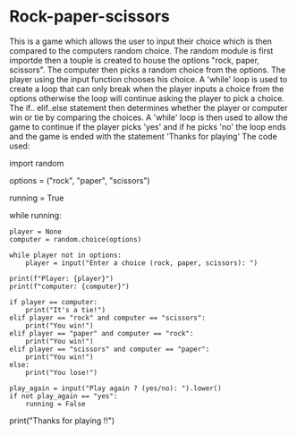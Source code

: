 # Rock-paper-scissors

This is a game which allows the user to input their choice  which is then compared to the computers random choice.
The random module is first importde then a touple is created to house the options "rock, paper, scissors". 
The computer then picks a random choice from the options. The player using the input function chooses his choice.
A 'while' loop is used to create a loop that can only break when the player inputs a choice from the options otherwise the loop will continue asking the player to pick a choice. 
The if.. elif..else statement then determines whether the player or computer win or tie by comparing the choices.
A 'while' loop is then used to allow the game to continue if the player picks 'yes' and if he picks 'no' the loop ends and the game is ended with the statement 'Thanks for playing'
The code used:

import random

options = ("rock", "paper", "scissors")

running = True

while running:

    player = None
    computer = random.choice(options)

    while player not in options:
        player = input("Enter a choice (rock, paper, scissors): ")

    print(f"Player: {player}")
    print(f"computer: {computer}")

    if player == computer:
        print("It's a tie!")
    elif player == "rock" and computer == "scissors":
        print("You win!")
    elif player == "paper" and computer == "rock":
        print("You win!")
    elif player == "scissors" and computer == "paper":
        print("You win!")
    else:
        print("You lose!")

    play_again = input("Play again ? (yes/no): ").lower()
    if not play_again == "yes":
        running = False

print("Thanks for playing !!")




